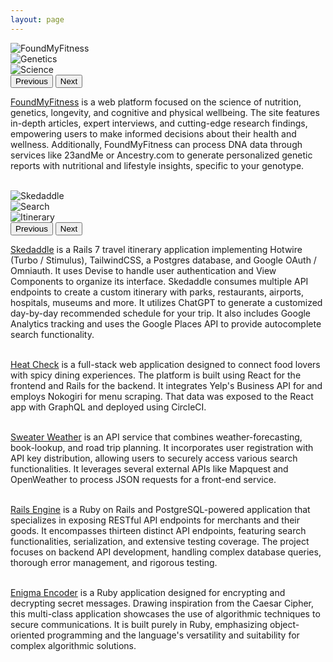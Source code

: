```yaml
---
layout: page
---
```


<div id="carouselFMF" class="carousel slide carousel-fade">
  <div class="carousel-inner">
    <div class="carousel-item active">
      <img src="/archive/assets/images/projects/fmf.jpg" class="d-block w-100" alt="FoundMyFitness">
    </div>
    <div class="carousel-item">
      <img src="/archive/assets/images/projects/genetics.jpg" class="d-block w-100" alt="Genetics">
    </div>
    <div class="carousel-item">
      <img src="/archive/assets/images/projects/science.jpg" class="d-block w-100" alt="Science">
    </div>
  </div>
  <button class="carousel-control-prev" type="button" data-bs-target="#carouselFMF" data-bs-slide="prev">
    <span class="carousel-control-prev-icon" aria-hidden="true"></span>
    <span class="visually-hidden">Previous</span>
  </button>
  <button class="carousel-control-next" type="button" data-bs-target="#carouselFMF" data-bs-slide="next">
    <span class="carousel-control-next-icon" aria-hidden="true"></span>
    <span class="visually-hidden">Next</span>
  </button>
</div>

[FoundMyFitness](https://www.foundmyfitness.com/) is a web platform focused on the science of nutrition, genetics, longevity, and cognitive and physical wellbeing. The site features in-depth articles, expert interviews, and cutting-edge research findings, empowering users to make informed decisions about their health and wellness. Additionally, FoundMyFitness can process DNA data through services like 23andMe or Ancestry.com to generate personalized genetic reports with nutritional and lifestyle insights, specific to your genotype.
<br><br>

<div id="carouselSkedaddle" class="carousel slide carousel-fade">
  <div class="carousel-inner">
    <div class="carousel-item active">
      <img src="/archive/assets/images/projects/skedaddle.jpg" class="d-block w-100" alt="Skedaddle">
    </div>
    <div class="carousel-item">
      <img src="/archive/assets/images/projects/search.jpg" class="d-block w-100" alt="Search">
    </div>
    <div class="carousel-item">
      <img src="/archive/assets/images/projects/porto.jpg" class="d-block w-100" alt="Itinerary">
    </div>
  </div>
  <button class="carousel-control-prev" type="button" data-bs-target="#carouselSkedaddle" data-bs-slide="prev">
    <span class="carousel-control-prev-icon" aria-hidden="true"></span>
    <span class="visually-hidden">Previous</span>
  </button>
  <button class="carousel-control-next" type="button" data-bs-target="#carouselSkedaddle" data-bs-slide="next">
    <span class="carousel-control-next-icon" aria-hidden="true"></span>
    <span class="visually-hidden">Next</span>
  </button>
</div>

[Skedaddle](https://skedaddle.herokuapp.com/) is a Rails 7 travel itinerary application implementing Hotwire (Turbo / Stimulus), TailwindCSS, a Postgres database, and Google OAuth / Omniauth. It uses Devise to handle user authentication and View Components to organize its interface. Skedaddle consumes multiple API endpoints to create a custom itinerary with parks, restaurants, airports, hospitals, museums and more. It utilizes ChatGPT to generate a customized day-by-day recommended schedule for your trip. It also includes Google Analytics tracking and uses the Google Places API to provide autocomplete search functionality.
<br><br>

[Heat Check](https://github.com/HeatChecc/Heat-Check-BE) is a full-stack web application designed to connect food lovers with spicy dining experiences. The platform is built using React for the frontend and Rails for the backend. It integrates Yelp's Business API for and employs Nokogiri for menu scraping. That data was exposed to the React app with GraphQL and deployed using CircleCI.
<br><br>

[Sweater Weather](https://github.com/easachs/sweater-weather) is an API service that combines weather-forecasting, book-lookup, and road trip planning. It incorporates user registration with API key distribution, allowing users to securely access various search functionalities. It leverages several external APIs like Mapquest and OpenWeather to process JSON requests for a front-end service.
<br><br>

[Rails Engine](https://github.com/easachs/rails-engine) is a Ruby on Rails and PostgreSQL-powered application that specializes in exposing RESTful API endpoints for merchants and their goods. It encompasses thirteen distinct API endpoints, featuring search functionalities, serialization, and extensive testing coverage. The project focuses on backend API development, handling complex database queries, thorough error management, and rigorous testing.
<br><br>

[Enigma Encoder](https://github.com/easachs/enigma) is a Ruby application designed for encrypting and decrypting secret messages. Drawing inspiration from the Caesar Cipher, this multi-class application showcases the use of algorithmic techniques to secure communications. It is built purely in Ruby, emphasizing object-oriented programming and the language's versatility and suitability for complex algorithmic solutions.
